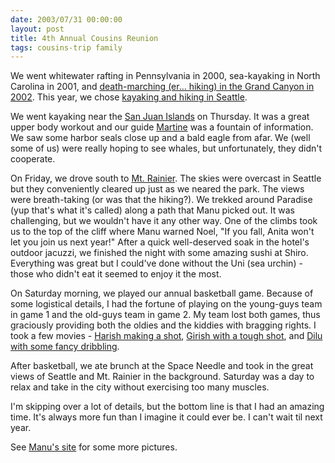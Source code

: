 ```yaml
---
date: 2003/07/31 00:00:00
layout: post
title: 4th Annual Cousins Reunion
tags: cousins-trip family
---
```


We went whitewater rafting in Pennsylvania in 2000, sea-kayaking in North Carolina in 2001, and [death-marching (er... hiking) in the Grand Canyon in 2002](http://kurup.org/photo/album?album_id=5317). This year, we chose [kayaking and hiking in Seattle](http://kurup.org/photo/album?album_id=5564).

We went kayaking near the [San Juan Islands](http://www.guidetosanjuans.com/) on Thursday. It was a great upper body workout and our guide [Martine](http://sea-quest-kayak.com/sea-kayaking-guides.htm) was a fountain of information. We saw some harbor seals close up and a bald eagle from afar. We (well some of us) were really hoping to see whales, but unfortunately, they didn't cooperate.

On Friday, we drove south to [Mt. Rainier](http://www.mount.rainier.national-park.com/). The skies were overcast in Seattle but they conveniently cleared up just as we neared the park. The views were breath-taking (or was that the hiking?). We trekked around Paradise (yup that's what it's called) along a path that Manu picked out. It was challenging, but we wouldn't have it any other way. One of the climbs took us to the top of the cliff where Manu warned Noel, "If you fall, Anita won't let you join us next year!" After a quick well-deserved soak in the hotel's outdoor jacuzzi, we finished the night with some amazing sushi at Shiro. Everything was great but I could've done without the Uni (sea urchin) - those who didn't eat it seemed to enjoy it the most.

On Saturday morning, we played our annual basketball game. Because of some logistical details, I had the fortune of playing on the young-guys team in game 1 and the old-guys team in game 2. My team lost both games, thus graciously providing both the oldies and the kiddies with bragging rights. I took a few movies - [Harish making a shot](http://kurup.org/files/MVI_1618.AVI), [Girish with a tough shot](http://kurup.org/files/MVI_1620.AVI), and [Dilu with some fancy dribbling](http://kurup.org/files/MVI_1621.AVI).

After basketball, we ate brunch at the Space Needle and took in the great views of Seattle and Mt. Rainier in the background. Saturday was a day to relax and take in the city without exercising too many muscles.

I'm skipping over a lot of details, but the bottom line is that I had an amazing time. It's always more fun than I imagine it could ever be. I can't wait til next year.

See [Manu's site](http://kurup.net/seattle.htm) for some more pictures.
